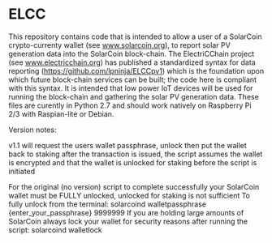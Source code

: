 # ELCC

This repository contains code that is intended to allow a user of a SolarCoin crypto-currenty wallet (see www.solarcoin.org), to report solar PV generation data into the SolarCoin block-chain.  The ElectriCChain project (see www.electricchain.org) has published a standardized syntax for data reporting (https://github.com/lpninja/ELCCpv1) which is the foundation upon which future block-chain services can be built; the code here is compliant with this syntax.
It is intended that low power IoT devices will be used for running the block-chain and gathering the solar PV generation data.  These files are curently in Python 2.7 and should work natively on Raspberry Pi 2/3 with Raspian-lite or Debian. 


Version notes:

  v1.1 will request the users wallet passphrase, unlock then put the wallet back to staking after the transaction is issued, the  script assumes the wallet is encrypted and that the wallet is unlocked for staking before the script is initiated

  For the original (no version) script to complete successfully your SolarCoin wallet must be FULLY unlocked, unlocked for staking is not sufficient
    To fully unlock from the terminal: solarcoind walletpassphrase {enter_your_passphrase} 9999999
    If you are holding large amounts of SolarCoin always lock your wallet for security reasons after running the script: solarcoind walletlock
